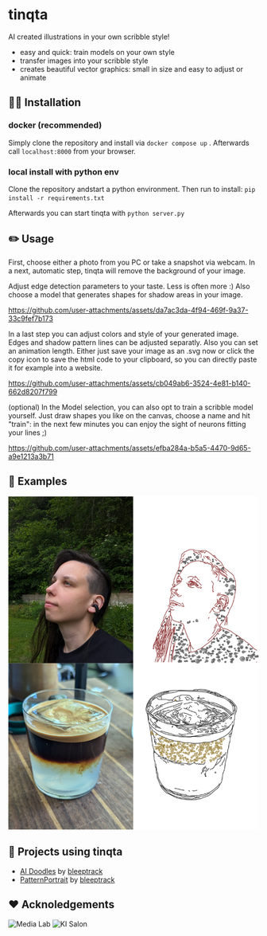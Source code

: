 # tinqta
AI created illustrations in your own scribble style!

- easy and quick: train models on your own style
- transfer images into your scribble style 
- creates beautiful vector graphics: small in size and easy to adjust or animate

## 🧑‍💻 Installation

### docker (recommended)

Simply clone the repository and install via `docker compose up` . Afterwards call `localhost:8000` from your browser.

### local install with python env
Clone the repository andstart a python environment.
Then run to install:
`pip install -r requirements.txt`

Afterwards you can start tinqta with
`python server.py`

## ✏️ Usage
First, choose either a photo from you PC or take a snapshot via webcam. 
In a next, automatic step, tinqta will remove the background of your image.

Adjust edge detection parameters to your taste. Less is often more :)
Also choose a model that generates shapes for shadow areas in your image.

https://github.com/user-attachments/assets/da7ac3da-4f94-469f-9a37-33c9fef7b173

In a last step you can adjust colors and style of your generated image. Edges and shadow pattern lines can be adjusted separatly. Also you can set an animation length.
Either just save your image as an .svg now or click the copy icon to save the html code to your clipboard, so you can directly paste it for example into a website.

https://github.com/user-attachments/assets/cb049ab6-3524-4e81-b140-662d8207f799

(optional) In the Model selection, you can also opt to train a scribble model yourself. Just draw shapes you like on the canvas, choose a name and hit "train": in the next few minutes you can enjoy the sight of neurons fitting your lines ;)

https://github.com/user-attachments/assets/efba284a-b5a5-4470-9d65-a9e1213a3b71




## 🎨 Examples
![examples](https://github.com/bleeptrack/tinqta/blob/main/.github/examples.png?raw=true)

## 👀 Projects using tinqta
- [AI Doodles](https://www.youtube.com/playlist?list=PLSV1FvtNZeQF81iLqAgOjbA1cLRTSrcFl) by [bleeptrack](htttps://www.bleeptrack.de)
- [PatternPortrait](https://bleeptrack.de/projects/patternportrait/) by [bleeptrack](htttps://www.bleeptrack.de)

## ❤️‍ Acknoledgements
![Media Lab](https://github.com/bleeptrack/tinqta/blob/main/.github/mtl-powered-by.png?raw=true)
![KI Salon](https://raw.githubusercontent.com/bleeptrack/tinqta/4de30e2b2a82d4861962624e997b1a8ba3a207a9/.github/Logo_weiss.svg)


